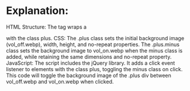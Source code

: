 # Explanation:
HTML Structure:
The <a> tag wraps a <div> with the class plus.
CSS:
The .plus class sets the initial background image (vol_off.webp), width, height, and no-repeat properties.
The .plus.minus class sets the background image to vol_on.webp when the minus class is added, while retaining the same dimensions and no-repeat property.
JavaScript:
The script includes the jQuery library.
It adds a click event listener to elements with the class plus, toggling the minus class on click.
This code will toggle the background image of the .plus div between vol_off.webp and vol_on.webp when clicked.
